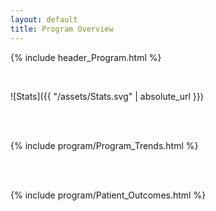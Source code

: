 ```yaml
---
layout: default
title: Program Overview
---
```

{% include header_Program.html %}

<br>

<!-- {% include program/stats.html %}
<img src={{ "/assets/Stats.svg" | absolute_url }} alt="Drawing" width="650px"> -->

![Stats]({{ "/assets/Stats.svg" | absolute_url }}) <!-- .element style= "width=650px" -->

<br><br>

{% include program/Program_Trends.html %}

<br><br>

{% include program/Patient_Outcomes.html %}
